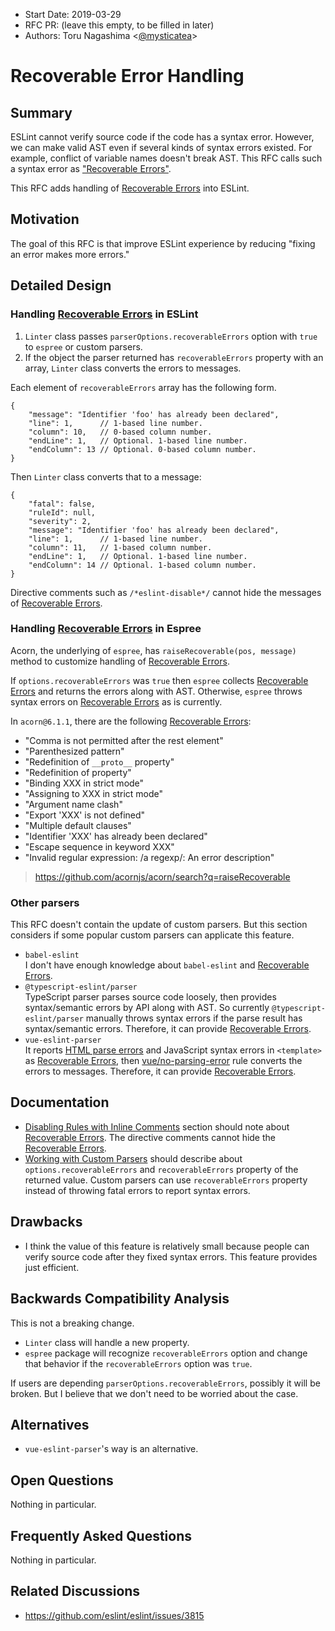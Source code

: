 - Start Date: 2019-03-29
- RFC PR: (leave this empty, to be filled in later)
- Authors: Toru Nagashima &lt;[@mysticatea](https://github.com/mysticatea)&gt;

# Recoverable Error Handling

## Summary

ESLint cannot verify source code if the code has a syntax error. However, we can make valid AST even if several kinds of syntax errors existed. For example, conflict of variable names doesn't break AST. This RFC calls such a syntax error as <a name="recoverable-errors" href="#recoverable-errors">"Recoverable Errors"</a>.

This RFC adds handling of [Recoverable Errors] into ESLint.

## Motivation

The goal of this RFC is that improve ESLint experience by reducing "fixing an error makes more errors."

## Detailed Design

### Handling [Recoverable Errors] in ESLint

1. `Linter` class passes `parserOptions.recoverableErrors` option with `true` to `espree` or custom parsers.
1. If the object the parser returned has `recoverableErrors` property with an array, `Linter` class converts the errors to messages.

Each element of `recoverableErrors` array has the following form.

```jsonc
{
    "message": "Identifier 'foo' has already been declared",
    "line": 1,      // 1-based line number.
    "column": 10,   // 0-based column number.
    "endLine": 1,   // Optional. 1-based line number.
    "endColumn": 13 // Optional. 0-based column number.
}
```

Then `Linter` class converts that to a message:

```jsonc
{
    "fatal": false,
    "ruleId": null,
    "severity": 2,
    "message": "Identifier 'foo' has already been declared",
    "line": 1,      // 1-based line number.
    "column": 11,   // 1-based column number.
    "endLine": 1,   // Optional. 1-based line number.
    "endColumn": 14 // Optional. 1-based column number.
}
```

Directive comments such as `/*eslint-disable*/` cannot hide the messages of [Recoverable Errors].

### Handling [Recoverable Errors] in Espree

Acorn, the underlying of `espree`, has `raiseRecoverable(pos, message)` method to customize handling of [Recoverable Errors].

If `options.recoverableErrors` was `true` then `espree` collects [Recoverable Errors] and returns the errors along with AST. Otherwise, `espree` throws syntax errors on [Recoverable Errors] as is currently.

In `acorn@6.1.1`, there are the following [Recoverable Errors]:

- "Comma is not permitted after the rest element"
- "Parenthesized pattern"
- "Redefinition of `__proto__` property"
- "Redefinition of property"
- "Binding XXX in strict mode"
- "Assigning to XXX in strict mode"
- "Argument name clash"
- "Export 'XXX' is not defined"
- "Multiple default clauses"
- "Identifier 'XXX' has already been declared"
- "Escape sequence in keyword XXX"
- "Invalid regular expression: /a regexp/: An error description"

> https://github.com/acornjs/acorn/search?q=raiseRecoverable

### Other parsers

This RFC doesn't contain the update of custom parsers. But this section considers if some popular custom parsers can applicate this feature.

- `babel-eslint`<br>
  I don't have enough knowledge about `babel-eslint` and [Recoverable Errors].
- `@typescript-eslint/parser`<br>
  TypeScript parser parses source code loosely, then provides syntax/semantic errors by API along with AST. So currently `@typescript-eslint/parser` manually throws syntax errors if the parse result has syntax/semantic errors. Therefore, it can provide [Recoverable Errors].
- `vue-eslint-parser`<br>
  It reports [HTML parse errors](https://html.spec.whatwg.org/multipage/parsing.html#parse-errors) and JavaScript syntax errors in `<template>` as [Recoverable Errors], then [vue/no-parsing-error](https://eslint.vuejs.org/rules/no-parsing-error.html) rule converts the errors to messages. Therefore, it can provide [Recoverable Errors].

## Documentation

- [Disabling Rules with Inline Comments](https://eslint.org/docs/user-guide/configuring#disabling-rules-with-inline-comments) section should note about [Recoverable Errors]. The directive comments cannot hide the [Recoverable Errors].
- [Working with Custom Parsers](https://eslint.org/docs/developer-guide/working-with-custom-parsers) should describe about `options.recoverableErrors` and `recoverableErrors` property of the returned value. Custom parsers can use `recoverableErrors` property instead of throwing fatal errors to report syntax errors.

## Drawbacks

- I think the value of this feature is relatively small because people can verify source code after they fixed syntax errors. This feature provides just efficient.

## Backwards Compatibility Analysis

This is not a breaking change.

- `Linter` class will handle a new property.
- `espree` package will recognize `recoverableErrors` option and change that behavior if the `recoverableErrors` option was `true`.

If users are depending `parserOptions.recoverableErrors`, possibly it will be broken. But I believe that we don't need to be worried about the case.

## Alternatives

- `vue-eslint-parser`'s way is an alternative.

## Open Questions

Nothing in particular.

## Frequently Asked Questions

Nothing in particular.

## Related Discussions

- https://github.com/eslint/eslint/issues/3815

[Recoverable Errors]: #recoverable-errors
